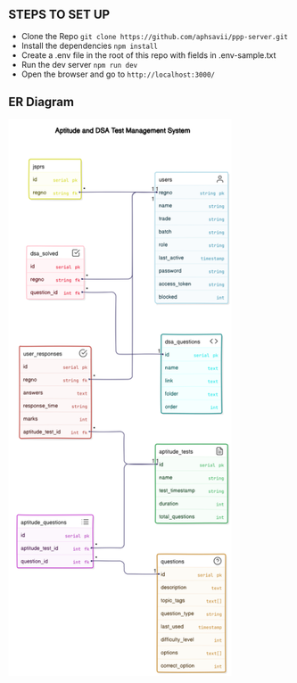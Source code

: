 ## STEPS TO SET UP
- Clone the Repo `git clone https://github.com/aphsavii/ppp-server.git`
- Install the dependencies `npm install`
- Create a .env file in the root of this repo with fields in .env-sample.txt
- Run the dev server `npm run dev`
- Open the browser and go to `http://localhost:3000/`

## ER Diagram
<img src="./src/sql/er-diagram.svg" alt="ER DIagram" width="400">
